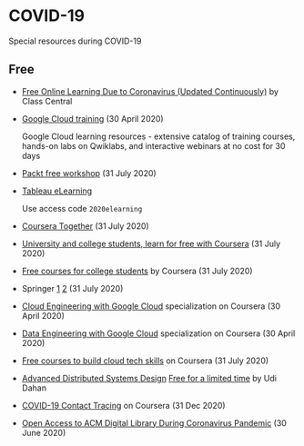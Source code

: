 # COVID-19

Special resources during COVID-19

## Free

- [Free Online Learning Due to Coronavirus (Updated Continuously)](https://www.classcentral.com/report/free-online-learning-coronavirus/) by Class Central

- [Google Cloud training](https://cloud.google.com/blog/topics/training-certifications/expanding-at-home-learning) (30 April 2020)

  Google Cloud learning resources - extensive catalog of training courses, hands-on labs on Qwiklabs, and interactive webinars at no cost for 30 days

- [Packt free workshop](https://courses.packtpub.com/pages/free) (31 July 2020)

- [Tableau eLearning](https://www.tableau.com/learn/training/elearning)

  Use access code `2020elearning`

- [Coursera Together](https://www.classcentral.com/report/coursera-free-certificate-covid-19/) (31 July 2020)

- [University and college students, learn for free with Coursera](https://blog.coursera.org/helping-college-and-university-students-regain-control-of-their-learning-amid-the-pandemic-with-free-access-to-coursera/) (31 July 2020)

- [Free courses for college students](https://www.coursera.org/promo/free-courses-college-students) by Coursera (31 July 2020)

- Springer [1](https://www.r-bloggers.com/free-springer-books-during-covid19/) [2](https://www.springernature.com/gp/librarians/news-events/all-news-articles/industry-news-initiatives/free-access-to-textbooks-for-institutions-affected-by-coronaviru/17855960) (31 July 2020)

- [Cloud Engineering with Google Cloud](https://www.coursera.org/promo/CloudEngineer) specialization on Coursera (30 April 2020)

- [Data Engineering with Google Cloud](https://www.coursera.org/promo/DataEngineer) specialization on Coursera (30 April 2020)

- [Free courses to build cloud tech skills](https://www.coursera.org/promo/cloud-technology-free-courses) on Coursera (31 July 2020)

- [Advanced Distributed Systems Design](https://particular.net/adsd) [Free for a limited time](https://learn.particular.net/courses/adsd-online-free) by Udi Dahan

- [COVID-19 Contact Tracing](https://www.coursera.org/learn/covid-19-contact-tracing) on Coursera (31 Dec 2020)

- [Open Access to ACM Digital Library During Coronavirus Pandemic](https://www.acm.org/articles/bulletins/2020/march/dl-access-during-covid-19) (30 June 2020)
